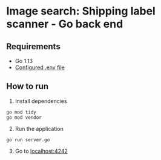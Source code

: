 # Image search: Shipping label scanner - Go back end

## Requirements

- Go 1.13
- [Configured .env file](../../README.md)

## How to run

1. Install dependencies

```
go mod tidy
go mod vendor
```

2. Run the application

```
go run server.go
```

3. Go to [localhost:4242](http://localhost:4242)
